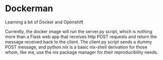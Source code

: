 # Dockerman
Learning a bit of Docker and Openshift

Currently, the docker image will run the server.py script, which is nothing more than a Flask web app that receives http POST requests and return the message received back to the client. The client.py script sends a dummy POST message, and python.nix is a basic nix-shell derivation for those whom, like me, use the nix package manager for their reproducibility needs.
